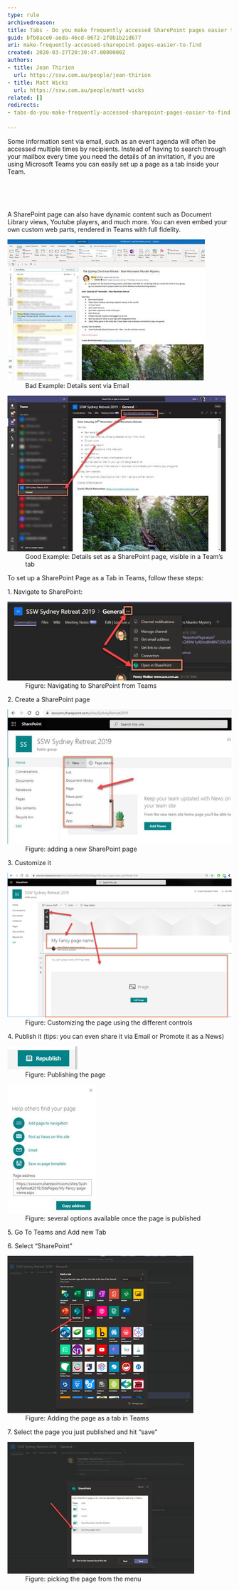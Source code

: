 ```yaml
---
type: rule
archivedreason: 
title: Tabs - Do you make frequently accessed SharePoint pages easier to find?
guid: bfb8ace0-aeda-46cd-8672-2f0b1b21d677
uri: make-frequently-accessed-sharepoint-pages-easier-to-find
created: 2020-03-27T20:30:47.0000000Z
authors:
- title: Jean Thirion
  url: https://ssw.com.au/people/jean-thirion
- title: Matt Wicks
  url: https://ssw.com.au/people/matt-wicks
related: []
redirects:
- tabs-do-you-make-frequently-accessed-sharepoint-pages-easier-to-find

---
```



<p class="ssw15-rteElement-P">​Some information sent via email, such as an event agenda will often be accessed multiple times by recipients. Instead of having to search through your mailbox every time you need the details of an invitation, if you are using Microsoft Teams you can easily set up a page as a tab inside your Team.​<br><br></p>
<br><excerpt class='endintro'></excerpt><br>
<p class="ssw15-rteElement-P">​A SharePoint page can also have dynamic content such as Document Library views, Youtube players, and much more. You can even embed your own custom web parts, rendered in Teams with full fidelity.​​<br></p><dl class="badImage"><dt><img src="details-sent-bad.jpg" alt="details-sent-bad.jpg" />
</dt><dd>Bad Example: Details sent via Email</dd></dl><dl class="goodImage"><dt><img src="details-sent-good.jpg" alt="details-sent-good.jpg" /></dt><dd>Good Example: Details set as a SharePoint page, visible in a Team’s tab</dd></dl><p>To set up a SharePoint Page as a Tab in Teams, follow these steps:</p><p>1. Navigate to SharePoint:</p><dl class="image"><dt><img src="navigate-to-sharepoint-from-teams.png" alt="navigate-to-sharepoint-from-teams.png" /></dt><dd>Figure: Navigating to SharePoint from Teams</dd></dl><p>2. Create a SharePoint page</p><dl class="image"><dt><img src="adding-sharepoint-page.jpg" alt="adding-sharepoint-page.jpg" />
</dt><dd>Figure: adding a new SharePoint page</dd></dl><p>3. Customize it</p><dl class="image"><dt><img src="customizing-sharepoint-page.png" alt="customizing-sharepoint-page.png" /></dt><dd>Figure: Customizing the page using the different controls</dd></dl><p>4. Publish it (tips: you can even share it via Email or Promote it as a News)</p><dl class="image"><dt><img src="publishing-sharepoint-page.png" alt="publishing-sharepoint-page.png" /></dt><dd>Figure: Publishing the page​<br></dd></dl><dl class="image"><dt><img src="options-avaialble-sharepoint-page.jpg" alt="options-avaialble-sharepoint-page.jpg" /></dt><dd>Figure: several options available once the page is published</dd></dl><p>5. Go To Teams and Add new Tab</p><p>6. Select “SharePoint”</p><dl class="image"><dt><img src="adding-sharepoint-page-as-a-tab-in-teams.png" alt="adding-sharepoint-page-as-a-tab-in-teams.png" /></dt><dd>Figure: Adding the page as a tab in Teams</dd></dl><p>7. Select the page you just published and hit “save”</p><dl class="image"><dt><img src="picking-sahrepoint-page-from-menu.jpg" alt="picking-sahrepoint-page-from-menu.jpg" /></dt><dd>Figure: picking the page from the menu<br></dd></dl>


